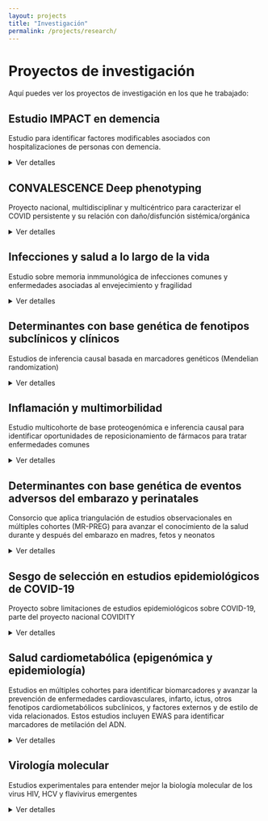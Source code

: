 ```yaml
---
layout: projects
title: "Investigación"
permalink: /projects/research/
---
```


# Proyectos de investigación

Aquí puedes ver los proyectos de investigación en los que he trabajado:

## **Estudio IMPACT en demencia**
Estudio para identificar factores modificables asociados con hospitalizaciones de personas con demencia. 
<details>
<summary>Ver detalles</summary>
 
<p><strong>Estado:</strong> Activo</p>
<p><strong>Palabras clave:</strong> demencia; residencias; hospitalización; cuidado de la demencia</p>
<p><strong>Disciplina:</strong> Ciencias de la salud poblacional; salud mental de la gente mayor</p>
<p><strong>Financiación:</strong> 
<a href="https://thegellercommission.org/" target="_blank">
 The Geller Commision
  </a>
</p>
<p><strong>Dónde:</strong> 
  <a href="https://www.ucl.ac.uk/brain-sciences/psychiatry" target="_blank">
 División de Psiquiatría, University College London
  </a>
</p>
<p><strong>Años:</strong> 2024-2025</p>
<p><strong>Contexto:</strong> Las personas con demencia presentan peor pronóstico tras hospitalizaciones por causas médicas generales. Aún se conoce poco sobre cómo reducir ingresos hospitalarios evitables en este grupo.</p>
<p><strong>Objetivo:</strong> Identificar factores modificables que puedan priorizarse en estudios de intervención para reducir las estancias hospitalarias en personas con demencia.</p>
<p><strong>Métodos:</strong> Revisión sistemática; Estudio observacional de cohortes y registros electrónicos de salud; Modelización estadística avanzada (análisis longitudinal — modelos de regresión de riesgos competitivos, modelos de regresión negativa binomial).</p>
<p><strong>Cohortes:</strong> Población inglesa; datos del estudio MARQUE en residencias y del South London & Maudsley NHS Foundation Trust</p>
<p><strong>Conclusiones:</strong> En progreso; se esperan resultados a finales de 2025</p>
<p><strong>Impacto:</strong> Evidencia para diseñar estudios de intervención para reducir hospitalizaciones innecesarias de personas con demencia, y mejorar políticas de cuidado en residencias, optimización de la polifarmacia, formación de profesionales sanitarios</p>
<p><strong>Artículos:</strong> Tres publicaciones previstas en revistas de salud poblacional y geriatría; un trabajo de Máster como supervisora</p>
<p><strong>Conferencias:</strong> Resultados preliminares presentados en la Conferencia Internacional de la Asociación de Alzheimer's, AAIC (Julio 2025, Toronto)</p>
<p><strong>Contribuciones:</strong> Diseño; Revisión; Manejo y análisis de datos longitudinales y de registros electrónicos de salud; Integración de datos clínicos y comunitarios; Colaboración con personas con experiencia vivida; Producción de artículos y presentaciones</p>
<p><strong>Colaboraciones:</strong> 
  <a href="https://www.maudsleybrc.nihr.ac.uk/facilities/clinical-record-interactive-search-cris/" target="_blank">
 South London & Maudsley NHS Foundation Trust
  </a>
</p>
<p><strong>Legado:</strong> Marco de análisis replicable en otras cohortes; Vínculo entre investigación y cuidado residencial; Informe para políticas en salud</p>
<p><strong>Enlaces:</strong> 
  <a href="https://www.ucl.ac.uk/brain-sciences/news/2025/apr/ucl-partners-geller-commission-advance-research-dementia-related-hospitalisations" target="_blank">
    IMPACT project; 
  </a>
 <a href="https://www.ucl.ac.uk/brain-sciences/psychiatry/research/mental-health-older-people" target="_blank">
 UCL Div. Psychiatry; 
</a>
<a href="https://aaic.alz.org/" target="_blank">
    AAIC 2025 Toronto 
  </a>
</p>

</details>

## **CONVALESCENCE Deep phenotyping**
Proyecto nacional, multidisciplinar y multicéntrico para caracterizar el COVID persistente y su relación con daño/disfunción sistémica/orgánica
<details>
<summary>Ver detalles</summary>
 
<p><strong>Estado:</strong> Activo </p>
<p><strong>Palabras clave:</strong> COVID persistente; fenotipado profundo; biomarcadores; score de daño fisiológico</p>
<p><strong>Disciplina:</strong> Ciencias de la salud poblacional; fisiología</p>
<p><strong>Financiación:</strong> 
   <a href="https://www.nihr.ac.uk/about-us/what-we-do/covid-19/long-COVID" target="_blank">
    NIHR- 
  </a>
 <a href="https://www.ukri.org/opportunity/researching-long-term-covid-19-effects-in-non-hospitalised-individuals/" target="_blank">
  UKRI
 </a>
</p>
<p><strong>Dónde:</strong> 
    <a href="https://www.ucl.ac.uk/population-health-sciences/cardiovascular/research/research-department-population-science-and-experimental-medicine/unit-lifelong-health-and-ageing-ucl/studies" target="_blank">
Unidad de Salud a lo largo de la vida y envejecimiento, University College London
    </a>
</p>
<p><strong>Años:</strong> 2023-2025</p>
<p><strong>Contexto:</strong> Existe poca claridad sobre qué es el COVID persistente y su relación con daño o disfunción subclínica en múltiples órganos y sistemas fisiológicos. El estudio multicéntrico es parte del National Core Study UK sobre salud y bienestar tras COVID-19, y busca llenar ese vacío.</p>
<p><strong>Objetivo:</strong> Definir fenotipos de COVID persistente; Identificar factores de riesgo y trayectorias mecanísticas; Explorar consecuencias en salud física, mental, trabajo y relaciones; Mejorar diagnóstico y manejo en atención primaria.</p>
<p><strong>Métodos:</strong> Análisis de datos de cohortes poblacionales; Fenotipado profundo clínico (medidas fisiológicas, imagen cerebral, cardíaca, pulmonar, renal, hepática, medidas de fuerza y resistencia; Monitorización remota.</p>
<p><strong>Cohortes:</strong> Población británica; ALSPAC, TwinsUK</p>
<p><strong>Conclusiones:</strong> En progreso; se esperan resultados a finales de 2025</p>
<p><strong>Impacto:</strong> Evidencia para definiciones operativas de COVID persistente; informar políticas clínicas y diagnósticas; apoyar a NICE en directrices de atención primaria.</p>
<p><strong>Artículos:</strong> 
   <a href="https://doi.org/10.1136/bmjopen-2024-094760" target="_blank">
    Perfil de cohorte publicado en BMJ Open; 
  </a>
 Dos publicaciones más por publicar en revistas de salud poblacional de alto impacto
</p>
<p><strong>Conferencias:</strong> Presentaciones en foros nacionales; Conferencia Mundial de Epidemiología, WCE (Septiembre 2024, Ciudad del Cabo)</p>
<p><strong>Contribuciones:</strong> Diseño analítico de los datos clínicos; Manejo, integración y análisis de datos clínicos; Colaboración multidisciplinar, multicéntrica, y con personas con experiencia vivida; Coordinación de trabajo colaborativo; Producción de artículos y presentaciones</p>
<p><strong>Colaboraciones:</strong> University of Bristol, King's College London, University of Oxford, University of Sheffield </p>
<p><strong>Legado:</strong> Marco multidimensional para la investigación del COVID persistente; Colaboración interdisciplinaria sostenible; Herramientas de investigación para futuras epidemias.</p>
<p><strong>Enlaces:</strong> 
 <a href="https://www.convalescence.ac.uk/data-collections/" target="_blank">
    CONVALESCENCE study; 
  </a>
 <a href="https://www.ucl.ac.uk/covid-19-longitudinal-health-wellbeing/" target="_blank">
 National Core Study; 
   </a>
   <a href="https://www.ucl.ac.uk/population-health-sciences/cardiovascular/research/research-department-population-science-and-experimental-medicine/unit-lifelong-health-and-ageing-ucl/studies" target="_blank">
    UCL LHA unit
  </a>
</p>
 
</details>

## **Infecciones y salud a lo largo de la vida**
Estudio sobre memoria inmmunológica de infecciones comunes y enfermedades asociadas al envejecimiento y fragilidad
<details>
<summary>Ver detalles</summary>

<p><strong>Estado:</strong> Activo</p>
<p><strong>Palabras clave:</strong> ...</p>
<p><strong>Disciplina:</strong> Ciencias de la salud poblacional</p>
<p><strong>Financiación:</strong> ...</p>
<p><strong>Dónde:</strong> 
     <a href="https://www.ucl.ac.uk/population-health-sciences/cardiovascular/research/research-department-population-science-and-experimental-medicine/unit-lifelong-health-and-ageing-ucl/studies" target="_blank">
Unidad de Salud a lo largo de la vida y envejecimiento, University College London
    </a>
</p>
<p><strong>Años:</strong> 2023-2025</p>
<p><strong>Contexto:</strong> ...</p>
<p><strong>Objetivo:</strong> ...</p>
<p><strong>Métodos:</strong> ...</p>
<p><strong>Cohortes:</strong> ...</p>
<p><strong>Conclusiones:</strong> En progreso.</p>
<p><strong>Impacto:</strong> ...</p>
<p><strong>Artículos:</strong> 
  <a href="https://www.medrxiv.org/content/10.1101/2024.02.17.24302569v2" target="_blank">
  Preprint sobre un estudio multicohorte sobre APOE e infecciones comunes; 
  </a>
  Más estudios liderados por estudiantes por publicar; 
  Un estudio sobre infecciones comunes y fragilidad y mortalidad por publicar.
</p>
<p><strong>Conferencias:</strong> NA</p>
<p><strong>Contribuciones:</strong> Coautora y cosupervisora </p>
<p><strong>Colaboraciones:</strong> NA</p>
<p><strong>Legado:</strong> ...</p>
<p><strong>Enlaces:</strong>   
 <a href="https://www.ucl.ac.uk/population-health-sciences/cardiovascular/research/research-department-population-science-and-experimental-medicine/unit-lifelong-health-and-ageing-ucl/studies" target="_blank">
    UCL LHA unit
  </a>
</p>

</details>

## **Determinantes con base genética de fenotipos subclínicos y clínicos**
Estudios de inferencia causal basada en marcadores genéticos (Mendelian randomization)
<details>
<summary>Ver detalles</summary>

<p><strong>Estado:</strong> Activo</p>
<p><strong>Palabras clave:</strong> ...</p>
<p><strong>Disciplina:</strong> Ciencias de la salud poblacional</p>
<p><strong>Financiación:</strong> ...</p>
<p><strong>Dónde:</strong> Colaboración externa; UCL </p>
<p><strong>Años:</strong> ...</p>
<p><strong>Contexto:</strong> ...</p>
<p><strong>Objetivo:</strong> ...</p>
<p><strong>Métodos:</strong> ...</p>
<p><strong>Cohortes:</strong> ...</p>
<p><strong>Conclusiones:</strong> En progreso ...</p>
<p><strong>Impacto:</strong> ...</p>
<p><strong>Artículos:</strong> Tres publicaciones previstas como co-autora. 
Un trabajo de Grado en Biotecnología de la Universidad Francisco de Victoria como supervisora (Sobresaliente)</p>
<p><strong>Conferencias:</strong> NA</p>
<p><strong>Contribuciones:</strong> Coautora y cosupervisora; diseño del plan analítico </p>
<p><strong>Colaboraciones:</strong> Instituto de Investigaciones Médicas Hospital del Mar</p>
<p><strong>Legado:</strong> .</p>
<p><strong>Otros enlaces:</strong>NA</p>
 
</details>

## **Inflamación y multimorbilidad**
Estudio multicohorte de base proteogenómica e inferencia causal para identificar oportunidades de reposicionamiento de fármacos para tratar enfermedades comunes
<details>
<summary>Ver detalles</summary>

<p><strong>Estado:</strong> Activo</p>
<p><strong>Palabras clave:</strong> ...</p>
<p><strong>Disciplina:</strong> Ciencias de la salud poblacional</p>
<p><strong>Financiación:</strong> ...</p>
<p><strong>Dónde:</strong> 
 <a href="https://www.bristol.ac.uk/integrative-epidemiology/research/womens-health/" target="_blank">
 Unidad MRC de Epidemiología Integrativa en la Universidad de Bristol
  </a>
</p>
<p><strong>Años:</strong> 2020-2025</p>
<p><strong>Contexto:</strong> ...</p>
<p><strong>Objetivo:</strong> ...</p>
<p><strong>Métodos:</strong> ...</p>
<p><strong>Cohortes:</strong> ...</p>
<p><strong>Conclusiones:</strong> En progreso.</p>
<p><strong>Impacto:</strong> ...</p>
<p><strong>Artículos:</strong> Una publicación prevista como primera autora. </p>
<p><strong>Conferencias:</strong> 
  <a href="https://onlinelibrary.wiley.com/doi/pdf/10.1002/gepi.22503" target="_blank">
 Conferencia de la Sociedad Internacional de Epidemiología Genética, IGES (Septiembre 2022, Paris); 
  </a>
 Múltiples conferencias regionales y nacionales en Reino Unido. 
</p>
<p><strong>Contribuciones:</strong> Diseño; Manejo y análisis secundarios de datos genéticos; Análisis de redes de interacción entre proteínas; Manejo y análisis de bases de datos de fármacos; Producción de artículos y presentaciones</p>
<p><strong>Colaboraciones:</strong> Multimorbidity Mechanism and Therapeutics Research Collaborative (MMTRC) </p>
<p><strong>Legado:</strong> ...</p>
<p><strong>Otros enlaces:</strong>NA</p>

</details>

## **Determinantes con base genética de eventos adversos del embarazo y perinatales**
Consorcio que aplica triangulación de estudios observacionales en múltiples cohortes (MR-PREG) para avanzar el conocimiento de la salud durante y después del embarazo en madres, fetos y neonatos
<details>
<summary>Ver detalles</summary>

<p><strong>Estado:</strong> Activo</p>
<p><strong>Palabras clave:</strong> ...</p>
<p><strong>Disciplina:</strong> Ciencias de la salud poblacional</p>
<p><strong>Financiación:</strong> ...</p>
<p><strong>Dónde:</strong> 
  <a href="https://www.bristol.ac.uk/integrative-epidemiology/research/womens-health/" target="_blank" rel="noopener">
    Unidad MRC de Epidemiología Integrativa en la Universidad de Bristol
  </a>
</p>
<p><strong>Años:</strong> 2024-2025</p>
<p><strong>Contexto:</strong> ...</p>
<p><strong>Objetivo:</strong> ...</p>
<p><strong>Métodos:</strong> ...</p>
<p><strong>Cohortes:</strong> 
 <a href="https://www.medrxiv.org/content/10.1101/2025.03.22.25324447v1" target="_blank">
    MR-PREG Consortium
  </a>
</p>
<p><strong>Conclusiones:</strong> En progreso.</p>
<p><strong>Impacto:</strong> ...</p>
<p><strong>Artículos:</strong> 
<a href="https://bmcmedicine.biomedcentral.com/articles/10.1186/s12916-023-03167-0" target="_blank">
  Estudio sobre índice de masa corporal materno y eventos adversos del embarazo y perinatales; 
</a>
 <a href="https://www.medrxiv.org/content/10.1101/2023.10.20.23297135v2" target="_blank">
  Estudio sobre proteoma materno y fetal e índice de masa corporal materno; 
 </a>
 <a href="https://www.medrxiv.org/content/10.1101/2025.03.22.25324447v1" target="_blank">
  Perfil de cohorte;   
 </a>
Posibles artículos de estudiantes
</p>
<p><strong>Conferencias:</strong> NA</p>
<p><strong>Contribuciones:</strong> Manejo de datos longitudinales en ALSPAC; Producción de variables analíticas en ALSPAC; Bases del Consorcio MR-PREG; Revisión de código de variables analíticas en BiB; Apoyo a estudiantes y colegas más junior; GWAS en BiB; Co-autoría de artículos</p>
<p><strong>Colaboraciones:</strong> MR-PREG</p>
<p><strong>Legado:</strong> ...</p>
<p><strong>Otros enlaces:</strong>NA </p>

</details>

## **Sesgo de selección en estudios epidemiológicos de COVID-19**
Proyecto sobre limitaciones de estudios epidemiológicos sobre COVID-19, parte del proyecto nacional COVIDITY
<details>
<summary>Ver detalles</summary>

<p><strong>Estado:</strong> Activo</p>
<p><strong>Palabras clave:</strong> ...</p>
<p><strong>Disciplina:</strong> Ciencias de la salud poblacional</p>
<p><strong>Financiación:</strong> ...</p>
<p><strong>Dónde:</strong> 
  <a href="https://www.bristol.ac.uk/integrative-epidemiology/research/womens-health/" target="_blank">
 Unidad MRC de Epidemiología Integrativa en la Universidad de Bristol
  </a>
</p>
<p><strong>Años:</strong> 2020-2024</p>
<p><strong>Contexto:</strong> ...</p>
<p><strong>Objetivo:</strong> ...</p>
<p><strong>Métodos:</strong> ...</p>
<p><strong>Cohortes:</strong> ...</p>
<p><strong>Conclusiones:</strong> Finalizado.</p>
<p><strong>Impacto:</strong> ...</p>
<p><strong>Artículos:</strong> 2 artículos como primera co-autora 
  <a href="https://wellcomeopenresearch.org/articles/6-184/v2?gtmKey=GTM-5P673KJ&immUserUrl=https%3A%2F%2Fwor-proxy.f1krdev.com%2Feditor%2Fmember%2Fshow%2F&otid=23226e40-fdd0-4acd-97a3-d9bad93befed&s3BucketUrl=https%3A%2F%2Fwellcomeopenresearch-files.f1000.com&submissionUrl=%2Ffor-authors%2Fpublish-your-research&transcendEnv=cm&transcendId=ef49a3f1-d8c1-47d6-88fc-50e41130631f" target="_blank">
    [1,
  </a>
  <a href="https://academic.oup.com/ije/article/52/1/44/6874795" target="_blank">
    2]
  </a>
 <a href="https://bmcmedresmethodol.biomedcentral.com/articles/10.1186/s12874-024-02382-4" target="_blank">
    1 artículo como co-autora.
  </a>
</p>
<p><strong>Conferencias:</strong> ...</p>
<p><strong>Contribuciones:</strong> ...</p>
<p><strong>Colaboraciones:</strong> ...</p>
<p><strong>Legado:</strong> ...</p>
<p><strong>Otros enlaces:</strong>NA</p>

</details>

## **Salud cardiometabólica (epigenómica y epidemiología)**
Estudios en múltiples cohortes para identificar biomarcadores y avanzar la prevención de enfermedades cardiovasculares, infarto, ictus, otros fenotipos cardiometabólicos subclínicos, y factores externos y de estilo de vida relacionados. Estos estudios incluyen EWAS para identificar marcadores de metilación del ADN.

<details>
<summary>Ver detalles</summary>

<p><strong>Estado:</strong> Finalizado</p>
<p><strong>Palabras clave:</strong> ...</p>
<p><strong>Disciplina:</strong> Ciencias de la salud poblacional</p>
<p><strong>Financiación:</strong> ...</p>
<p><strong>Dónde:</strong> 
   <a href="https://researchmar.net/programesrecerca/epidemiologia/es_epicardiovascular.html" target="_blank">
 Grupo de Epidemiología y genética cardiovascular, Instituto Hospital del Mar de Investigaciones Médicas (Barcelona)
  </a>
</p>
<p><strong>Años:</strong> 2016-2024.</p>
<p><strong>Contexto:</strong> ...</p>
<p><strong>Objetivo:</strong> ...</p>
<p><strong>Métodos:</strong> ...</p>
<p><strong>Cohortes:</strong> ...</p>
<p><strong>Conclusiones:</strong> ...</p>
<p><strong>Impacto:</strong> ...</p>
<p><strong>Artículos:</strong> Cuatro artículos como primera autora 
   <a href="https://clinicalepigeneticsjournal.biomedcentral.com/articles/10.1186/s13148-021-01078-6" target="_blank">
    [infarto,
  </a>
   <a href="https://journals.lww.com/acsm-msse/fulltext/2020/03000/physical_activity_and_genome_wide_dna_methylation_.9.aspx" target="_blank">
    actividad física,
  </a>
   <a href="https://www.ahajournals.org/doi/10.1161/ATVBAHA.117.310340?url_ver=Z39.88-2003&rfr_id=ori:rid:crossref.org&rfr_dat=cr_pub%20%200pubmed" target="_blank">
    riesgo cardiovascular,
  </a>
   <a href="https://www.atherosclerosis-journal.com/article/S0021-9150(17)30225-3/abstract" target="_blank">
    arterosclerosis];
    </a>
   <a href="https://clinicalepigeneticsjournal.biomedcentral.com/articles/10.1186/s13148-021-01064-y" target="_blank">
 un artículo como co-supervisora en marcadores ómicos de enfermedad cardiovascular;
  </a>
    nueve artículos como coautora
 <a href="https://academic.oup.com/eurjpc/article/31/2/191/7289158" target="_blank">
    [dieta y factores cardiometabólicos,
   </a>
<a href="https://www.ahajournals.org/doi/10.1161/JAHA.119.015299?url_ver=Z39.88-2003&rfr_id=ori:rid:crossref.org&rfr_dat=cr_pub%20%200pubmed" target="_blank">
    riesgo cardiovascular,
  </a>
 ictus 
 <a href="https://www.thieme-connect.com/products/ejournals/abstract/10.1055/s-0042-1749328" target="_blank">
    [1, 
  </a>
  <a href="https://www.tandfonline.com/doi/10.1080/15592294.2020.1746507" target="_blank">
    2,
  </a>
  <a href="https://www.oncotarget.com/article/27469/" target="_blank">
    3],
  </a>
 <a href="https://www.metabolismjournal.com/article/S0026-0495(20)30215-8/fulltext" target="_blank">
  lipoproteínas (colesterol),
   </a>
 <a href="https://www.revespcardiol.org/es-analisis-de-la-relacion-dosis-respuesta-articulo-S0300893220301378" target="_blank">
  actividad física,
   </a>
 <a href="https://www.sciencedirect.com/science/article/abs/pii/S0013935119303470?via%3Dihub" target="_blank">
  contaminación del aire,
   </a>
   <a href="https://www.tandfonline.com/doi/10.1080/15592294.2017.1363951" target="_blank">
    obesidad];
   </a>
un estudio como supervisora sin publicar
</p>
<p><strong>Conferencias:</strong> ...</p>
<p><strong>Contribuciones:</strong> ...</p>
<p><strong>Colaboraciones:</strong> ...</p>
<p><strong>Legado:</strong> ...</p>
<p><strong>Otros enlaces:</strong>NA</p>

</details>

## **Virología molecular**
Estudios experimentales para entender mejor la biología molecular de los virus HIV, HCV y flavivirus emergentes
<details>
<summary>Ver detalles</summary>

<p><strong>Estado:</strong> Finalizado</p>
<p><strong>Palabras clave:</strong> ...</p>
<p><strong>Disciplina:</strong> Virología molecular</p>
<p><strong>Financiación:</strong> ...</p>
<p><strong>Dónde:</strong> ...</p>
<p><strong>Años:</strong> 2013-2016
<p><strong>Contexto:</strong> ...</p>
<p><strong>Objetivo:</strong> ...</p>
<p><strong>Métodos:</strong> ...</p>
<p><strong>Cohortes:</strong> ...</p>
<p><strong>Conclusiones:</strong> ...</p>
<p><strong>Impacto:</strong> ...</p>
<p><strong>Artículos:</strong> 2 artículos como primera autora 
   <a href="https://www.frontiersin.org/journals/microbiology/articles/10.3389/fmicb.2017.00546/full" target="_blank">
    [ARN de flavivirus,
  </a>
    <a href="https://www.mdpi.com/1420-3049/20/9/16030" target="_blank">
    aptámeros y virus de la hepatitis C]
  </a>
</p>
<p><strong>Conferencias:</strong> ...</p>
<p><strong>Contribuciones:</strong> ...</p>
<p><strong>Colaboraciones:</strong> ...</p>
<p><strong>Legado:</strong> ...</p>
<p><strong>Otros enlaces:</strong>NA</p>

</details>
